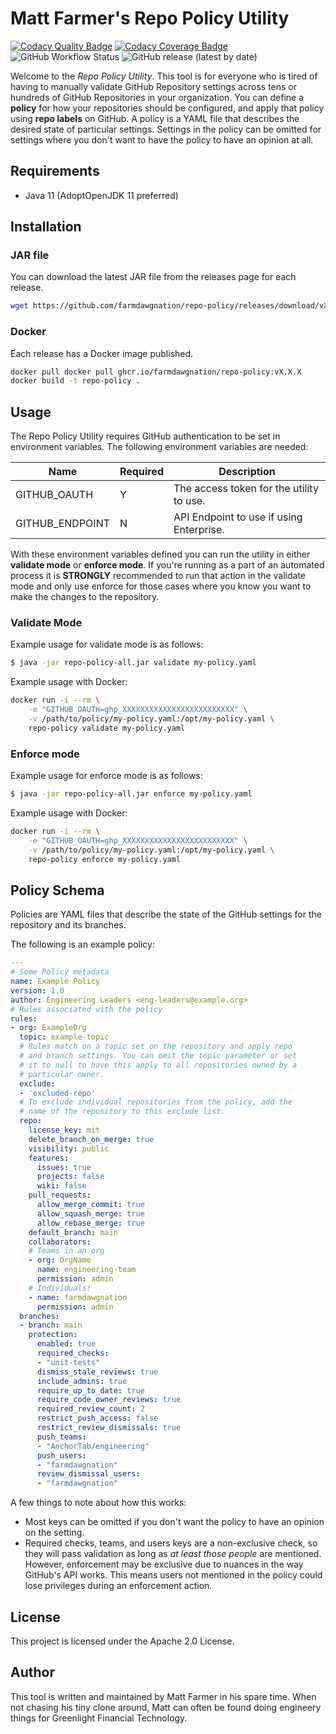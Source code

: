 # Matt Farmer's Repo Policy Utility

[![Codacy Quality Badge](https://api.codacy.com/project/badge/Grade/66af2fc4ddd647a7a3788397202d337b)](https://app.codacy.com/gh/farmdawgnation/repo-policy?utm_source=github.com&utm_medium=referral&utm_content=farmdawgnation/repo-policy&utm_campaign=Badge_Grade_Settings)
[![Codacy Coverage Badge](https://app.codacy.com/project/badge/Coverage/16eb65d2a9e24da0b31faf4fd4e4d478)](https://www.codacy.com/gh/farmdawgnation/repo-policy/dashboard?utm_source=github.com&utm_medium=referral&utm_content=farmdawgnation/repo-policy&utm_campaign=Badge_Coverage)
![GitHub Workflow Status](https://img.shields.io/github/workflow/status/farmdawgnation/repo-policy/CI?logo=github)
![GitHub release (latest by date)](https://img.shields.io/github/v/release/farmdawgnation/repo-policy?label=latest%20version&logo=github)

Welcome to the *Repo Policy Utility*. This tool is for everyone who is tired of
having to manually validate GitHub Repository settings across tens or hundreds
of GitHub Repositories in your organization. You can define a **policy** for
how your repositories should be configured, and apply that policy using
**repo labels** on GitHub. A policy is a YAML file that describes the desired
state of particular settings. Settings in the policy can be omitted for settings
where you don't want to have the policy to have an opinion at all.

## Requirements

* Java 11 (AdoptOpenJDK 11 preferred)

## Installation

### JAR file
You can download the latest JAR file from the releases page for each release.

```bash
wget https://github.com/farmdawgnation/repo-policy/releases/download/vX.X.X/repo-policy-all.jar
```

### Docker
Each release has a Docker image published. 
```bash
docker pull docker pull ghcr.io/farmdawgnation/repo-policy:vX.X.X
docker build -t repo-policy .
```

## Usage

The Repo Policy Utility requires GitHub authentication to be set in environment
variables. The following environment variables are needed:

|Name           | Required | Description                              |
|---------------|----------|------------------------------------------|
|GITHUB_OAUTH   |Y         |The access token for the utility to use.  |
|GITHUB_ENDPOINT|N         |API Endpoint to use if using Enterprise.  |

With these environment variables defined you can run the utility in either
**validate mode** or **enforce mode**. If you're running as a part of an
automated process it is **STRONGLY** recommended to run that action in
the validate mode and only use enforce for those cases where you know
you want to make the changes to the repository.

### Validate Mode

Example usage for validate mode is as follows:

```bash
$ java -jar repo-policy-all.jar validate my-policy.yaml
```

Example usage with Docker:
```bash
docker run -i --rm \
    -e "GITHUB_OAUTH=ghp_XXXXXXXXXXXXXXXXXXXXXXXXX" \
    -v /path/to/policy/my-policy.yaml:/opt/my-policy.yaml \
    repo-policy validate my-policy.yaml
```

### Enforce mode

Example usage for enforce mode is as follows:

```bash
$ java -jar repo-policy-all.jar enforce my-policy.yaml
```

Example usage with Docker:
```bash
docker run -i --rm \
    -e "GITHUB_OAUTH=ghp_XXXXXXXXXXXXXXXXXXXXXXXXX" \
    -v /path/to/policy/my-policy.yaml:/opt/my-policy.yaml \
    repo-policy enforce my-policy.yaml
```

## Policy Schema

Policies are YAML files that describe the state of the GitHub settings for
the repository and its branches.

The following is an example policy:

```yaml
---
# Some Policy metadata
name: Example Policy
version: 1.0
author: Engineering Leaders <eng-leaders@example.org>
# Rules associated with the policy
rules:
- org: ExampleOrg
  topic: example-topic
  # Rules match on a topic set on the repository and apply repo
  # and branch settings. You can omit the topic parameter or set
  # it to null to have this apply to all repositories owned by a
  # particular owner.
  exclude:
  - 'excluded-repo'
  # To exclude individual repositories from the policy, add the
  # name of the repository to this exclude list.
  repo:
    license_key: mit
    delete_branch_on_merge: true
    visibility: public
    features:
      issues: true
      projects: false
      wiki: false
    pull_requests:
      allow_merge_commit: true
      allow_squash_merge: true
      allow_rebase_merge: true
    default_branch: main
    collaborators:
    # Teams in an org
    - org: OrgName
      name: engineering-team
      permission: admin
    # Individuals!
    - name: farmdawgnation
      permission: admin
  branches:
  - branch: main
    protection:
      enabled: true
      required_checks:
      - "unit-tests"
      dismiss_stale_reviews: true
      include_admins: true
      require_up_to_date: true
      require_code_owner_reviews: true
      required_review_count: 2
      restrict_push_access: false
      restrict_review_dismissals: true
      push_teams:
      - "AnchorTab/engineering"
      push_users:
      - "farmdawgnation"
      review_dismissal_users:
      - "farmdawgnation"
```

A few things to note about how this works:
* Most keys can be omitted if you don't want the policy to have an
  opinion on the setting.
* Required checks, teams, and users keys are a non-exclusive check, so
  they will pass validation as long as _at least those people_ are
  mentioned. However, enforcement may be exclusive due to nuances in the
  way GitHub's API works. This means users not mentioned in the policy
  could lose privileges during an enforcement action.
  
## License

This project is licensed under the Apache 2.0 License.

## Author

This tool is written and maintained by Matt Farmer in his spare time.
When not chasing his tiny clone around, Matt can often be found doing
engineery things for Greenlight Financial Technology.
